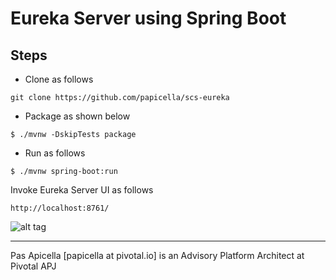 <h1>Eureka Server using Spring Boot </h1>

## Steps

- Clone as follows

```
git clone https://github.com/papicella/scs-eureka
```

- Package as shown below

```
$ ./mvnw -DskipTests package
``` 

- Run as follows

```
$ ./mvnw spring-boot:run
```

Invoke Eureka Server UI as follows

```
http://localhost:8761/
```

![alt tag](https://i.ibb.co/f9xFPn5/eureka-ui.png)

<hr />
Pas Apicella [papicella at pivotal.io] is an Advisory Platform Architect at Pivotal APJ 